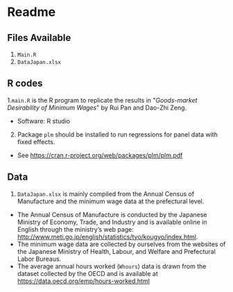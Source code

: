 # Readme

## Files Available

1. `Main.R`
2. `DataJapan.xlsx`

## R codes
1.`main.R` is the R program to replicate the results in "*Goods-market Desirability of Minimum Wages*" by Rui Pan and Dao-Zhi Zeng.
* Software: R studio
2. Package `plm` should be installed to run regressions for panel data with fixed effects.
* See https://cran.r-project.org/web/packages/plm/plm.pdf

## Data
1. `DataJapan.xlsx` is mainly compiled from the Annual Census of Manufacture  and the minimum wage data at the prefectural level.
* The Annual Census of Manufacture is conducted by the Japanese Ministry of Economy, Trade, and Industry and is available online in English through the ministry’s
web page: http://www.meti.go.jp/english/statistics/tyo/kougyo/index.html.
* The minimum wage data are collected by ourselves from the websites of the Japanese Ministry of Health, Labour, and Welfare and Prefectural Labor Bureaus.
* The average annual hours worked (`Whours`) data is drawn from the dataset collected by the OECD and is available at https://data.oecd.org/emp/hours-worked.html
